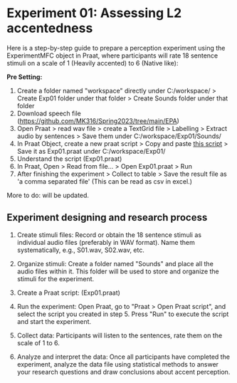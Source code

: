 # Experiment 01: Assessing L2 accentedness

Here is a step-by-step guide to prepare a perception experiment using the ExperimentMFC object in Praat, where participants will rate 18 sentence stimuli on a scale of 1 (Heavily accented) to 6 (Native like):

**Pre Setting:** 

1. Create a folder named "workspace" directly under C:/workspace/ > Create Exp01 folder under that folder > Create Sounds folder under that folder
2. Download speech file (https://github.com/MK316/Spring2023/tree/main/EPA)
3. Open Praat > read wav file > create a TextGrid file > Labelling > Extract audio by sentences > Save them under C:/workspace/Exp01/Sounds/
4. In Praat Object, create a new praat script > Copy and paste [this script](https://github.com/MK316/Spring2023/raw/main/EPA/exp01.txt) > Save it as Exp01.praat under C:/workspace/Exp01/
5. Understand the script (Exp01.praat)
6. In Praat, Open > Read from file... > Open Exp01.praat > Run
7. After finishing the experiment > Collect to table > Save the result file as 'a comma separated file' (This can be read as csv in excel.)

More to do: will be updated.

## Experiment designing and research process

1. Create stimuli files: Record or obtain the 18 sentence stimuli as individual audio files (preferably in WAV format). Name them systematically, e.g., S01.wav, S02.wav, etc.

2. Organize stimuli: Create a folder named "Sounds" and place all the audio files within it. This folder will be used to store and organize the stimuli for the experiment.

3. Create a Praat script: (Exp01.praat)
  
4. Run the experiment: Open Praat, go to "Praat > Open Praat script", and select the script you created in step 5. Press "Run" to execute the script and start the experiment.

5. Collect data: Participants will listen to the sentences, rate them on the scale of 1 to 6.

6. Analyze and interpret the data: Once all participants have completed the experiment, analyze the data file using statistical methods to answer your research questions and draw conclusions about accent perception.
